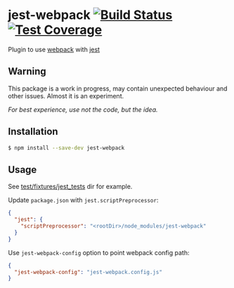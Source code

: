 # jest-webpack [![Build Status](https://travis-ci.org/ColCh/jest-webpack.svg)](https://travis-ci.org/ColCh/jest-webpack) [![Test Coverage](https://codeclimate.com/github/ColCh/jest-webpack/badges/coverage.svg)](https://codeclimate.com/github/ColCh/jest-webpack)

Plugin to use [webpack](http://webpack.github.io/) with [jest](https://facebook.github.io/jest/)

## Warning

This package is a work in progress, may contain unexpected behaviour and other issues. Almost it is an experiment.

*For best experience, use not the code, but the idea.*

## Installation

```sh
$ npm install --save-dev jest-webpack
```

## Usage

See [test/fixtures/jest_tests](test/fixtures/jest_tests) dir for example. 

Update `package.json` with `jest.scriptPreprocessor`:

```json
{
  "jest": {
    "scriptPreprocessor": "<rootDir>/node_modules/jest-webpack"
  }
}
```

Use `jest-webpack-config` option to point webpack config path:

```json
{
  "jest-webpack-config": "jest-webpack.config.js"
}
```
